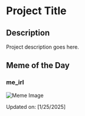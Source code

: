 # Project Title

## Description

Project description goes here.

## Meme of the Day

### me_irl
![Meme Image](https://i.redd.it/wax2yg5c3ree1.png)

Updated on: [1/25/2025]